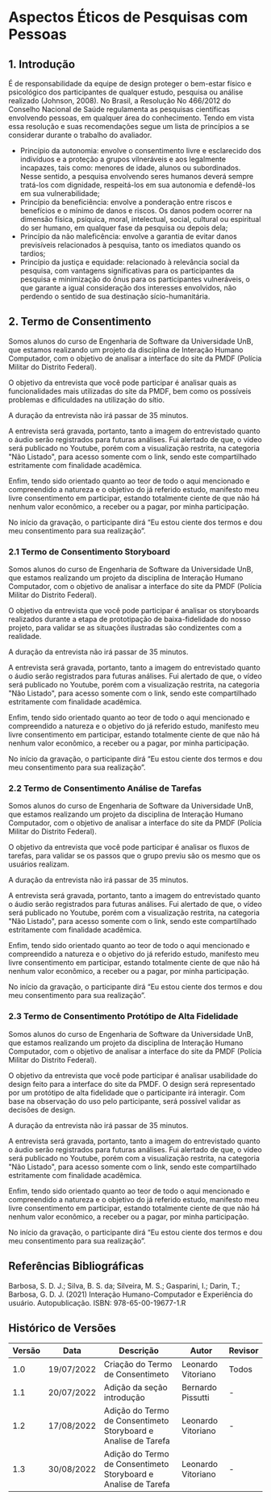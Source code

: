 # Aspectos Éticos de Pesquisas com Pessoas 

## 1. Introdução

É de responsabilidade da equipe de design proteger o bem-estar físico e psicológico dos participantes de qualquer estudo, pesquisa ou análise realizado (Johnson, 2008). No Brasil, a
Resolução No 466/2012 do Conselho Nacional de Saúde regulamenta as pesquisas científicas envolvendo pessoas, em qualquer área do conhecimento. Tendo em vista essa resolução e suas
recomendações segue um lista de princípios a se considerar durante o trabalho do avaliador.

- Princípio da autonomia: envolve o consentimento livre e esclarecido dos indivíduos e a proteção a grupos vilneráveis e aos legalmente incapazes, tais como: menores de idade, alunos
  ou subordinados. Nesse sentido, a pesquisa envolvendo seres humanos deverá sempre tratá-los com dignidade, respeitá-los em sua autonomia e defendê-los em sua vulnerabilidade;
- Princípio da beneficiência: envolve a ponderação entre riscos e benefícios e o mínimo de danos e riscos. Os danos podem ocorrer na dimensão física, psíquica, moral, intelectual,
  social, cultural ou espiritual do ser humano, em qualquer fase da pesquisa ou depois dela;
- Princípio da não maleficência: envolve a garantia de evitar danos previsíveis relacionados à pesquisa, tanto os imediatos quando os tardios;
- Princípio da justiça e equidade: relacionado à relevância social da pesquisa, com vantagens significativas para os participantes da pesquisa e minimização do ônus para os participantes
  vulneráveis, o que garante a igual consideração dos interesses envolvidos, não perdendo o sentido de sua destinação sício-humanitária.

## 2. Termo de Consentimento

Somos alunos do curso de Engenharia de Software da Universidade UnB, que estamos
realizando um projeto da disciplina de Interação Humano Computador, com o objetivo
de analisar a interface do site da PMDF
(Polícia Militar do Distrito Federal).

O objetivo da entrevista que você pode participar é analisar quais as funcionalidades mais utilizadas
do site da PMDF, bem como os possíveis problemas e dificuldades na utilização do sítio.

A duração da entrevista não irá passar de 35 minutos.

A entrevista será gravada, portanto, tanto a imagem do entrevistado quanto o áudio serão registrados
para futuras análises. Fui alertado de que, o vídeo será publicado no Youtube, porém com a visualização restrita, na categoria "Não Listado", para acesso somente com o link, sendo este compartilhado estritamente com finalidade acadêmica.

Enfim, tendo sido orientado quanto ao teor de todo o aqui mencionado e compreendido a natureza e o objetivo do já referido estudo, manifesto meu livre consentimento em participar, estando totalmente ciente de que não há nenhum valor econômico, a receber ou a pagar, por minha participação.

No início da gravação, o participante dirá “Eu estou ciente dos termos e
dou meu consentimento para sua realização”.

### 2.1 Termo de Consentimento Storyboard

Somos alunos do curso de Engenharia de Software da Universidade UnB, que estamos
realizando um projeto da disciplina de Interação Humano Computador, com o objetivo
de analisar a interface do site da PMDF
(Polícia Militar do Distrito Federal).

O objetivo da entrevista que você pode participar é analisar os storyboards realizados durante a etapa de prototipação de baixa-fidelidade do nosso projeto, para validar se as situações ilustradas são condizentes com a realidade.

A duração da entrevista não irá passar de 35 minutos.

A entrevista será gravada, portanto, tanto a imagem do entrevistado quanto o áudio serão registrados
para futuras análises. Fui alertado de que, o vídeo será publicado no Youtube, porém com a visualização restrita, na categoria "Não Listado", para acesso somente com o link, sendo este compartilhado estritamente com finalidade acadêmica.

Enfim, tendo sido orientado quanto ao teor de todo o aqui mencionado e compreendido a natureza e o objetivo do já referido estudo, manifesto meu livre consentimento em participar, estando totalmente ciente de que não há nenhum valor econômico, a receber ou a pagar, por minha participação.

No início da gravação, o participante dirá “Eu estou ciente dos termos e
dou meu consentimento para sua realização”.

### 2.2 Termo de Consentimento Análise de Tarefas

Somos alunos do curso de Engenharia de Software da Universidade UnB, que estamos
realizando um projeto da disciplina de Interação Humano Computador, com o objetivo
de analisar a interface do site da PMDF
(Polícia Militar do Distrito Federal).

O objetivo da entrevista que você pode participar é analisar os fluxos de tarefas, para validar se os passos que o grupo previu são os mesmo que os usuários realizam.

A duração da entrevista não irá passar de 35 minutos.

A entrevista será gravada, portanto, tanto a imagem do entrevistado quanto o áudio serão registrados
para futuras análises. Fui alertado de que, o vídeo será publicado no Youtube, porém com a visualização restrita, na categoria "Não Listado", para acesso somente com o link, sendo este compartilhado estritamente com finalidade acadêmica.

Enfim, tendo sido orientado quanto ao teor de todo o aqui mencionado e compreendido a natureza e o objetivo do já referido estudo, manifesto meu livre consentimento em participar, estando totalmente ciente de que não há nenhum valor econômico, a receber ou a pagar, por minha participação.

No início da gravação, o participante dirá “Eu estou ciente dos termos e
dou meu consentimento para sua realização”.

### 2.3 Termo de Consentimento Protótipo de Alta Fidelidade

Somos alunos do curso de Engenharia de Software da Universidade UnB, que estamos
realizando um projeto da disciplina de Interação Humano Computador, com o objetivo
de analisar a interface do site da PMDF
(Polícia Militar do Distrito Federal).

O objetivo da entrevista que você pode participar é analisar usabilidade do design feito
para a interface do site da PMDF. O design será representado por um protótipo de alta
fidelidade que o participante irá interagir. Com base na observação do uso pelo
participante, será possível validar as decisões de design.

A duração da entrevista não irá passar de 35 minutos.

A entrevista será gravada, portanto, tanto a imagem do entrevistado quanto o áudio serão registrados
para futuras análises. Fui alertado de que, o vídeo será publicado no Youtube, porém com a visualização restrita, na categoria "Não Listado", para acesso somente com o link, sendo este compartilhado estritamente com finalidade acadêmica.

Enfim, tendo sido orientado quanto ao teor de todo o aqui mencionado e compreendido a natureza e o objetivo do já referido estudo, manifesto meu livre consentimento em participar, estando totalmente ciente de que não há nenhum valor econômico, a receber ou a pagar, por minha participação.

No início da gravação, o participante dirá “Eu estou ciente dos termos e
dou meu consentimento para sua realização”.

## Referências Bibliográficas

Barbosa, S. D. J.; Silva, B. S. da; Silveira, M. S.; Gasparini, I.; Darin, T.; Barbosa, G. D. J. (2021)
Interação Humano-Computador e Experiência do usuário. Autopublicação. ISBN: 978-65-00-19677-1.R

## Histórico de Versões

| Versão  | Data         | Descrição                                                      | Autor               | Revisor |
|---------|--------------|----------------------------------------------------------------|---------------------|---------|
| 1.0     | 19/07/2022   | Criação do Termo de Consentimeto                               | Leonardo Vitoriano  | Todos   |
| 1.1     | 20/07/2022   | Adição da seção introdução                                     | Bernardo Pissutti   | -       |
| 1.2     | 17/08/2022   | Adição do Termo de Consentimeto Storyboard e Analise de Tarefa | Leonardo Vitoriano  | -       |
| 1.3     | 30/08/2022   | Adição do Termo de Consentimeto Storyboard e Analise de Tarefa | Leonardo Vitoriano  | -       |